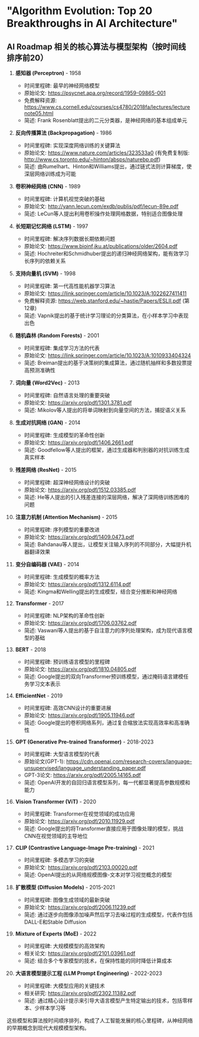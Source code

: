 # "Algorithm Evolution: Top 20 Breakthroughs in AI Architecture"

## AI Roadmap 相关的核心算法与模型架构（按时间线排序前20）

1. **感知器 (Perceptron)** - 1958
   - 时间里程碑: 最早的神经网络模型
   - 原始论文: https://psycnet.apa.org/record/1959-09865-001
   - 免费解释资源: https://www.cs.cornell.edu/courses/cs4780/2018fa/lectures/lecturenote05.html
   - 简述: Frank Rosenblatt提出的二元分类器，是神经网络的基本组成单元

2. **反向传播算法 (Backpropagation)** - 1986
   - 时间里程碑: 实现深度网络训练的关键算法
   - 原始论文: https://www.nature.com/articles/323533a0 (有免费复制版: http://www.cs.toronto.edu/~hinton/absps/naturebp.pdf)
   - 简述: 由Rumelhart、Hinton和Williams提出，通过链式法则计算梯度，使深层网络训练成为可能

3. **卷积神经网络 (CNN)** - 1989
   - 时间里程碑: 计算机视觉突破的基础
   - 原始论文: http://yann.lecun.com/exdb/publis/pdf/lecun-89e.pdf
   - 简述: LeCun等人提出利用卷积操作处理网格数据，特别适合图像处理

4. **长短期记忆网络 (LSTM)** - 1997
   - 时间里程碑: 解决序列数据长期依赖问题
   - 原始论文: https://www.bioinf.jku.at/publications/older/2604.pdf
   - 简述: Hochreiter和Schmidhuber提出的递归神经网络架构，能有效学习长序列的依赖关系

5. **支持向量机 (SVM)** - 1998
   - 时间里程碑: 第一代高性能机器学习算法
   - 原始论文: https://link.springer.com/article/10.1023/A:1022627411411
   - 免费解释资源: https://web.stanford.edu/~hastie/Papers/ESLII.pdf (第12章)
   - 简述: Vapnik提出的基于统计学习理论的分类算法，在小样本学习中表现出色

6. **随机森林 (Random Forests)** - 2001
   - 时间里程碑: 集成学习方法的代表
   - 原始论文: https://link.springer.com/article/10.1023/A:1010933404324
   - 简述: Breiman提出的基于决策树的集成算法，通过随机抽样和多数投票提高预测准确性

7. **词向量 (Word2Vec)** - 2013
   - 时间里程碑: 自然语言处理的重要突破
   - 原始论文: https://arxiv.org/pdf/1301.3781.pdf
   - 简述: Mikolov等人提出的将单词映射到向量空间的方法，捕捉语义关系

8. **生成对抗网络 (GAN)** - 2014
   - 时间里程碑: 生成模型的革命性创新
   - 原始论文: https://arxiv.org/pdf/1406.2661.pdf
   - 简述: Goodfellow等人提出的框架，通过生成器和判别器的对抗训练生成真实样本

9. **残差网络 (ResNet)** - 2015
   - 时间里程碑: 超深神经网络设计的突破
   - 原始论文: https://arxiv.org/pdf/1512.03385.pdf
   - 简述: He等人提出的引入残差连接的深层网络，解决了深网络训练困难的问题

10. **注意力机制 (Attention Mechanism)** - 2015
    - 时间里程碑: 序列模型的重要改进
    - 原始论文: https://arxiv.org/pdf/1409.0473.pdf
    - 简述: Bahdanau等人提出，让模型关注输入序列的不同部分，大幅提升机器翻译效果

11. **变分自编码器 (VAE)** - 2014
    - 时间里程碑: 生成模型的概率方法
    - 原始论文: https://arxiv.org/pdf/1312.6114.pdf
    - 简述: Kingma和Welling提出的生成模型，结合变分推断和神经网络

12. **Transformer** - 2017
    - 时间里程碑: NLP架构的革命性创新
    - 原始论文: https://arxiv.org/pdf/1706.03762.pdf
    - 简述: Vaswani等人提出的基于自注意力的序列处理架构，成为现代语言模型的基础

13. **BERT** - 2018
    - 时间里程碑: 预训练语言模型的里程碑
    - 原始论文: https://arxiv.org/pdf/1810.04805.pdf
    - 简述: Google提出的双向Transformer预训练模型，通过掩码语言建模任务学习文本表示

14. **EfficientNet** - 2019
    - 时间里程碑: 高效CNN设计的重要进展
    - 原始论文: https://arxiv.org/pdf/1905.11946.pdf
    - 简述: Google提出的卷积网络系列，通过复合缩放法实现高效率和高准确性

15. **GPT (Generative Pre-trained Transformer)** - 2018-2023
    - 时间里程碑: 大型语言模型的代表
    - 原始论文(GPT-1): https://cdn.openai.com/research-covers/language-unsupervised/language_understanding_paper.pdf
    - GPT-3论文: https://arxiv.org/pdf/2005.14165.pdf
    - 简述: OpenAI开发的自回归语言模型系列，每一代都显著提高参数规模和能力

16. **Vision Transformer (ViT)** - 2020
    - 时间里程碑: Transformer在视觉领域的成功应用
    - 原始论文: https://arxiv.org/pdf/2010.11929.pdf
    - 简述: Google提出的将Transformer直接应用于图像处理的模型，挑战CNN在视觉领域的主导地位

17. **CLIP (Contrastive Language-Image Pre-training)** - 2021
    - 时间里程碑: 多模态学习的突破
    - 原始论文: https://arxiv.org/pdf/2103.00020.pdf
    - 简述: OpenAI提出的从网络规模图像-文本对学习视觉概念的模型

18. **扩散模型 (Diffusion Models)** - 2015-2021
    - 时间里程碑: 图像生成领域的最新突破
    - 原始论文: https://arxiv.org/pdf/2006.11239.pdf
    - 简述: 通过逐步向图像添加噪声然后学习去噪过程的生成模型，代表作包括DALL-E和Stable Diffusion

19. **Mixture of Experts (MoE)** - 2022
    - 时间里程碑: 大规模模型的高效架构
    - 相关论文: https://arxiv.org/pdf/2101.03961.pdf
    - 简述: 结合多个专家模型的技术，在保持性能的同时降低计算成本

20. **大语言模型提示工程 (LLM Prompt Engineering)** - 2022-2023
    - 时间里程碑: 大模型应用的关键技术
    - 相关研究: https://arxiv.org/pdf/2302.11382.pdf
    - 简述: 通过精心设计提示来引导大语言模型产生特定输出的技术，包括零样本、少样本学习等

这些模型和算法按时间顺序排列，构成了人工智能发展的核心里程碑，从神经网络的早期概念到现代大规模模型架构。